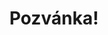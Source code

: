 ---
title: Pozvánka!
address: Milý Dane
pronoun: tě
checkout: mrkni
rsvp: zaregistruj
rsvp2: dorazíš
rsvp3: chceš
---
